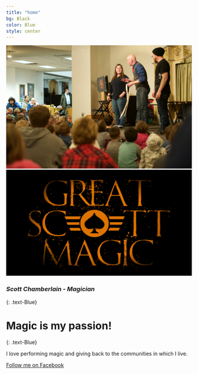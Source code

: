 ```yaml
---
title: "home"
bg: Black
color: Blue
style: center
---
```


<img src="img/Orem Library 2017-18.jpg" alt="Orem Library">
<img src="img/GSM.jpg" alt="Great Scott Magic">

<!--<img src="img/GSM.png" alt="Great Scott Magic" width="70%" height="70%">-->


### *Scott Chamberlain - Magician*
{: .text-Blue}

<!--<span class="fa-stack subtlecircle" style="font-size:100px; background:rgba(255,166,0,0.1)">
  <i class="fa fa-circle fa-stack-2x text-white"></i>
  <i class="fa fa-bicycle fa-stack-1x text-orange"></i>
</span>-->

# Magic is my passion!
{: .text-Blue}


I love performing magic and giving back to the communities in which I live.

[Follow me on Facebook](https://www.facebook.com/scottchamberlainmagic)

